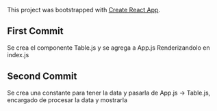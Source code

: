 This project was bootstrapped with [Create React App](https://github.com/facebook/create-react-app).

## First Commit
Se crea el componente Table.js y se agrega a App.js
Renderizandolo en index.js

## Second Commit
Se crea una constante para tener la data y pasarla de
App.js -> Table.js, encargado de procesar la data y mostrarla